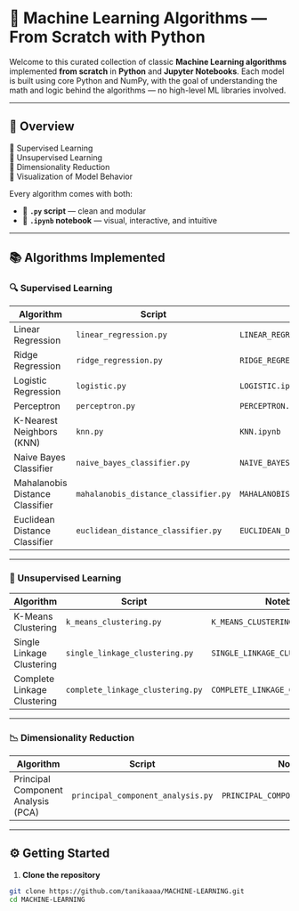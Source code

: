 # 🧠 Machine Learning Algorithms — From Scratch with Python

Welcome to this curated collection of classic **Machine Learning algorithms** implemented **from scratch** in **Python** and **Jupyter Notebooks**. Each model is built using core Python and NumPy, with the goal of understanding the math and logic behind the algorithms — no high-level ML libraries involved.

---

## 🧾 Overview

🔹 Supervised Learning  
🔹 Unsupervised Learning  
🔹 Dimensionality Reduction  
🔹 Visualization of Model Behavior  

Every algorithm comes with both:
- 📜 **`.py` script** — clean and modular
- 📒 **`.ipynb` notebook** — visual, interactive, and intuitive

---

## 📚 Algorithms Implemented

### 🔍 Supervised Learning
| Algorithm                    | Script                          | Notebook                          |
|-----------------------------|----------------------------------|-----------------------------------|
| Linear Regression           | `linear_regression.py`          | `LINEAR_REGRESSION.ipynb`         |
| Ridge Regression            | `ridge_regression.py`           | `RIDGE_REGRESSION.ipynb`          |
| Logistic Regression         | `logistic.py`                   | `LOGISTIC.ipynb`                  |
| Perceptron                  | `perceptron.py`                 | `PERCEPTRON.ipynb`                |
| K-Nearest Neighbors (KNN)   | `knn.py`                        | `KNN.ipynb`                        |
| Naive Bayes Classifier      | `naive_bayes_classifier.py`     | `NAIVE_BAYES_CLASSIFIER.ipynb`    |
| Mahalanobis Distance Classifier | `mahalanobis_distance_classifier.py` | `MAHALANOBIS_DISTANCE_CLASSIFIER.ipynb` |
| Euclidean Distance Classifier  | `euclidean_distance_classifier.py` | `EUCLIDEAN_DISTANCE_CLASSIFIER.ipynb` |

---

### 🧭 Unsupervised Learning
| Algorithm                 | Script                            | Notebook                           |
|--------------------------|------------------------------------|------------------------------------|
| K-Means Clustering       | `k_means_clustering.py`            | `K_MEANS_CLUSTERING.ipynb`         |
| Single Linkage Clustering| `single_linkage_clustering.py`     | `SINGLE_LINKAGE_CLUSTERING.ipynb`  |
| Complete Linkage Clustering | `complete_linkage_clustering.py` | `COMPLETE_LINKAGE_CLUSTERING.ipynb`|

---

### 📉 Dimensionality Reduction
| Algorithm        | Script                          | Notebook                            |
|------------------|----------------------------------|-------------------------------------|
| Principal Component Analysis (PCA) | `principal_component_analysis.py` | `PRINCIPAL_COMPONENT_ANALYSIS.ipynb` |

---

## ⚙️ Getting Started

1. **Clone the repository**
```bash
git clone https://github.com/tanikaaaa/MACHINE-LEARNING.git
cd MACHINE-LEARNING
